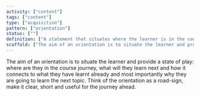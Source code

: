 ```yaml
---
activity: ["content"]
tags: ["content"]
type: ["acquisition"]
pattern: ["orientation"]
status: [""]
definition: ["A statement that situates where the learner is in the course and their learning journey."]
scaffold: ["The aim of an orientation is to situate the learner and provide a state of play: where are they in the course journey, what will they learn next and how it connects to what they have learnt already and most importantly why they are going to learn the next topic. Think of the orientation as a road-sign, make it clear, short and useful for the journey ahead."]
---
```


The aim of an orientation is to situate the learner and provide a state of play: where are they in the course journey, what will they learn next and how it connects to what they have learnt already and most importantly why they are going to learn the next topic. Think of the orientation as a road-sign, make it clear, short and useful for the journey ahead.

